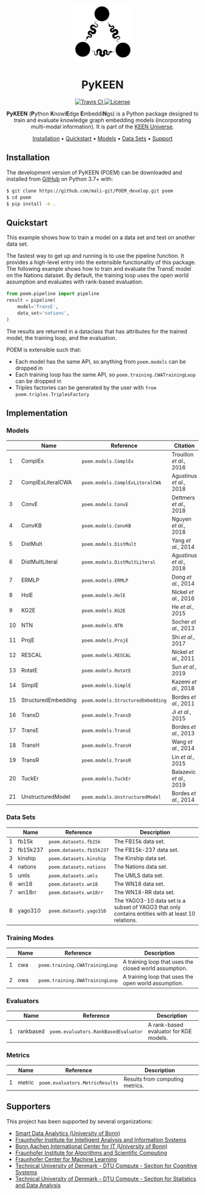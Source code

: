 <p align="center">
  <img src="docs/source/logo.png" height="150">
</p>

<h1 align="center">
  PyKEEN
</h1>

<p align="center">
  <a href="https://travis-ci.com/mali-git/POEM_develop">
    <img src="https://travis-ci.com/mali-git/POEM_develop.svg?token=2tyMYiCcZbjqYscNWXwZ&branch=master"
         alt="Travis CI">
  </a>  
         
  <a href='https://opensource.org/licenses/MIT'>
    <img src='https://img.shields.io/badge/License-MIT-blue.svg' alt='License'/>
  </a>
</p>
  
<p align="center">
    <b>PyKEEN</b> (<b>P</b>ython <b>K</b>nowl<b>E</b>dge <b>E</b>mbeddi<b>N</b>gs) is a Python package designed to
    train and evaluate knowledge graph embedding models (incorporating multi-modal information). It is part of the
    <a href="https://github.com/SmartDataAnalytics/PyKEEN">KEEN Universe</a>.
</p>

<p align="center">
  <a href="#installation">Installation</a> •
  <a href="#quickstart">Quickstart</a> •
  <a href="#models">Models</a> •
  <a href="#datasets">Data Sets</a> •
  <a href="#supporters">Support</a>
</p>


## Installation

The development version of PyKEEN (POEM) can be downloaded and installed from 
[GitHub](https://github.com/mali-git/POEM_develop) on Python 3.7+ with:

```bash
$ git clone https://github.com/mali-git/POEM_develop.git poem
$ cd poem
$ pip install -e .
```

## Quickstart

This example shows how to train a model on a data set and test on another data set.

The fastest way to get up and running is to use the pipeline function. It
provides a high-level entry into the extensible functionality of this package.
The following example shows how to train and evaluate the TransE model on the
Nations dataset. By default, the training loop uses the open world assumption
and evaluates with rank-based evaluation.

```python
from poem.pipeline import pipeline
result = pipeline(
    model='TransE',
    data_set='nations',
)
```

The results are returned in a dataclass that has attributes for the trained
model, the training loop, and the evaluation.

POEM is extensible such that:

- Each model has the same API, so anything from ``poem.models`` can be dropped in
- Each training loop has the same API, so ``poem.training.CWATrainingLoop`` can be dropped in
- Triples factories can be generated by the user with ``from poem.triples.TriplesFactory``

## Implementation

### Models

|    | Name                | Reference                         | Citation                 |
|----|---------------------|-----------------------------------|--------------------------|
|  1 | ComplEx             | `poem.models.ComplEx`             | Trouillon *et al.*, 2016 |
|  2 | ComplExLiteralCWA   | `poem.models.ComplExLiteralCWA`   | Agustinus *et al.*, 2018 |
|  3 | ConvE               | `poem.models.ConvE`               | Dettmers *et al.*, 2018  |
|  4 | ConvKB              | `poem.models.ConvKB`              | Nguyen *et al.*, 2018    |
|  5 | DistMult            | `poem.models.DistMult`            | Yang *et al.*, 2014      |
|  6 | DistMultLiteral     | `poem.models.DistMultLiteral`     | Agustinus *et al.*, 2018 |
|  7 | ERMLP               | `poem.models.ERMLP`               | Dong *et al.*, 2014      |
|  8 | HolE                | `poem.models.HolE`                | Nickel *et al.*, 2016    |
|  9 | KG2E                | `poem.models.KG2E`                | He *et al.*, 2015        |
| 10 | NTN                 | `poem.models.NTN`                 | Socher *et al.*, 2013    |
| 11 | ProjE               | `poem.models.ProjE`               | Shi *et al.*, 2017       |
| 12 | RESCAL              | `poem.models.RESCAL`              | Nickel *et al.*, 2011    |
| 13 | RotatE              | `poem.models.RotatE`              | Sun *et al.*, 2019       |
| 14 | SimplE              | `poem.models.SimplE`              | Kazemi *et al.*, 2018    |
| 15 | StructuredEmbedding | `poem.models.StructuredEmbedding` | Bordes *et al.*, 2011    |
| 16 | TransD              | `poem.models.TransD`              | Ji *et al.*, 2015        |
| 17 | TransE              | `poem.models.TransE`              | Bordes *et al.*, 2013    |
| 18 | TransH              | `poem.models.TransH`              | Wang *et al.*, 2014      |
| 19 | TransR              | `poem.models.TransR`              | Lin *et al.*, 2015       |
| 20 | TuckEr              | `poem.models.TuckEr`              | Balazevic *et al.*, 2019 |
| 21 | UnstructuredModel   | `poem.models.UnstructuredModel`   | Bordes *et al.*, 2014    |

### Data Sets

|    | Name     | Reference                | Description                                                                                        |
|----|----------|--------------------------|----------------------------------------------------------------------------------------------------|
|  1 | fb15k    | `poem.datasets.fb15k`    | The FB15k data set.                                                                                |
|  2 | fb15k237 | `poem.datasets.fb15k237` | The FB15k-237 data set.                                                                            |
|  3 | kinship  | `poem.datasets.kinship`  | The Kinship data set.                                                                              |
|  4 | nations  | `poem.datasets.nations`  | The Nations data set.                                                                              |
|  5 | umls     | `poem.datasets.umls`     | The UMLS data set.                                                                                 |
|  6 | wn18     | `poem.datasets.wn18`     | The WN18 data set.                                                                                 |
|  7 | wn18rr   | `poem.datasets.wn18rr`   | The WN18-RR data set.                                                                              |
|  8 | yago310  | `poem.datasets.yago310`  | The YAGO3-10 data set is a subset of YAGO3 that only contains entities with at least 10 relations. |

### Training Modes

|    | Name   | Reference                       | Description                                            |
|----|--------|---------------------------------|--------------------------------------------------------|
|  1 | cwa    | `poem.training.CWATrainingLoop` | A training loop that uses the closed world assumption. |
|  2 | owa    | `poem.training.OWATrainingLoop` | A training loop that uses the open world assumption.   |

### Evaluators

|    | Name      | Reference                            | Description                            |
|----|-----------|--------------------------------------|----------------------------------------|
|  1 | rankbased | `poem.evaluators.RankBasedEvaluator` | A rank-based evaluator for KGE models. |

### Metrics

|    | Name   | Reference                       | Description                     |
|----|--------|---------------------------------|---------------------------------|
|  1 | metric | `poem.evaluators.MetricResults` | Results from computing metrics. |

## Supporters

This project has been supported by several organizations:

- [Smart Data Analytics (University of Bonn)](http://sda.cs.uni-bonn.de)
- [Fraunhofer Institute for Intelligent Analysis and Information Systems](https://www.iais.fraunhofer.de)
- [Bonn Aachen International Center for IT (University of Bonn)](http://www.b-it-center.de)
- [Fraunhofer Institute for Algorithms and Scientific Computing](https://www.scai.fraunhofer.de)
- [Fraunhofer Center for Machine Learning](https://www.cit.fraunhofer.de/de/zentren/maschinelles-lernen.html)
- [Technical University of Denmark - DTU Compute - Section for Cognitive Systems](https://www.compute.dtu.dk/english/research/research-sections/cogsys)
- [Technical University of Denmark - DTU Compute - Section for Statistics and Data Analysis](https://www.compute.dtu.dk/english/research/research-sections/stat)
